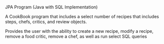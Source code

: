JPA Program (Java with SQL Implementation)

A CookBook program that includes a select number of recipes that includes steps, chefs, critics, and review objects.

Provides the user with the ability to create a new recipe, modify a recipe, remove a food critic, remove a chef, as well as run select SQL queries
